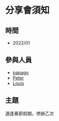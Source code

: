 # 分享會須知

## 時間
- 2022/01

## 參與人員
- [papago](https://github.com/papago89)
- [Peter](https://github.com/kyok890841)
- [Louis](https://github.com/SZLforGithub)

## 主題
適逢春節假期，停辦乙次